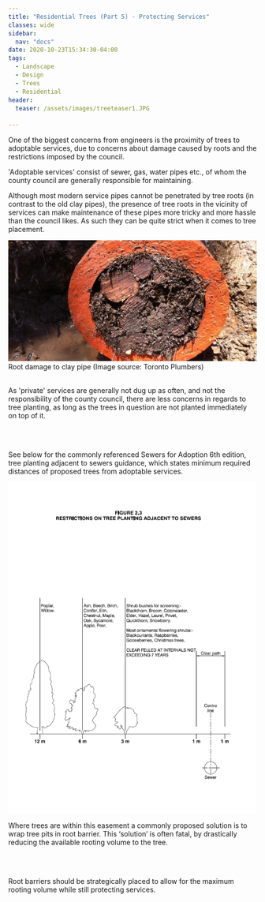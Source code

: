 ```yaml
---
title: "Residential Trees (Part 5) - Protecting Services"
classes: wide
sidebar:
  nav: "docs"
date: 2020-10-23T15:34:30-04:00
tags:
  - Landscape
  - Design
  - Trees
  - Residential
header:
  teaser: /assets/images/treeteaser1.JPG
  
---
```


One of the biggest concerns from engineers is the proximity of trees to adoptable services, due to concerns about damage caused by roots and the restrictions imposed by the council.

'Adoptable services' consist of sewer, gas, water pipes etc., of whom the county council are generally responsible for maintaining. 

<p style="text-align: justify;">

Although most modern service pipes cannot be penetrated by tree roots (in contrast to the old clay pipes), the presence of tree roots in the vicinity of services can make maintenance of these pipes more tricky and more hassle than the council likes. As such they can be quite strict when it comes to tree placement.

</p>

<img src="/assets/images/clay pipe roots1, toronto plumbers.jpg" alt="">
<figcaption>Root damage to clay pipe (Image source: Toronto Plumbers)</figcaption>

<br>

<p style="text-align: justify;">

As 'private' services are generally not dug up as often, and not the responsibility of the county council, there are less concerns in regards to tree planting, as long as the trees in question are not planted immediately on top of it.

<br><br>

See below for the commonly referenced Sewers for Adoption 6th edition, tree planting adjacent to sewers guidance, which states minimum required distances of proposed trees from adoptable services.
</p>

<img src="/assets/images/sewers for adoption 6th edition.PNG" alt="">

<br>

<p style="text-align: justify;">

Where trees are within this easement a commonly proposed solution is to wrap tree pits in root barrier. This ‘solution’ is often fatal, by drastically reducing the available rooting volume to the tree. 

<br><br>

Root barriers should be strategically placed to allow for the maximum rooting volume while still protecting services.

</p>

